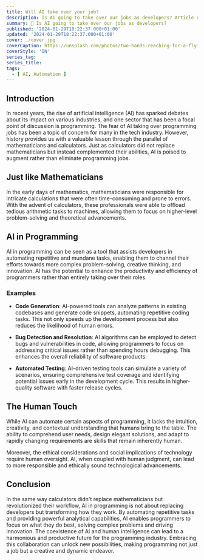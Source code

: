 ```yaml
---
title: Will AI take over your job?
description: Is AI going to take over our jobs as developers? Article explaining why that's impossible
summary: 🤖 Is AI going to take over our jobs as developers?
published: '2024-01-29T18:22:37.000+01:00'
updated: '2024-01-29T18:22:37.000+01:00'
cover: ./cover.jpg
coverCaption: https://unsplash.com/photos/two-hands-reaching-for-a-flying-object-in-the-sky-X9Cemmq4YjM?utm_content=creditShareLink&utm_medium=referral&utm_source=unsplash
coverStyle: 'IN'
series_tag:
series_title:
tags:
  - [ AI, Automation ]
---
```


## Introduction
In recent years, the rise of artificial intelligence (AI) has sparked debates about its impact on various industries, and one sector that has been a focal point of discussion is programming.
The fear of AI taking over programming jobs has been a topic of concern for many in the tech industry.
However, history provides us with a valuable lesson through the parallel of mathematicians and calculators.
Just as calculators did not replace mathematicians but instead complemented their abilities, AI is poised to augment rather than eliminate programming jobs.

## Just like Mathematicians
In the early days of mathematics, mathematicians were responsible for intricate calculations that were often time-consuming and prone to errors.
With the advent of calculators, these professionals were able to offload tedious arithmetic tasks to machines, allowing them to focus on higher-level problem-solving and theoretical advancements.

## AI in Programming
AI in programming can be seen as a tool that assists developers in automating repetitive and mundane tasks, enabling them to channel their efforts towards more complex problem-solving, creative thinking, and innovation.
AI has the potential to enhance the productivity and efficiency of programmers rather than entirely taking over their roles.

### Examples

* **Code Generation**: AI-powered tools can analyze patterns in existing codebases and generate code snippets, automating repetitive coding tasks. This not only speeds up the development process but also reduces the likelihood of human errors.

* **Bug Detection and Resolution**: AI algorithms can be employed to detect bugs and vulnerabilities in code, allowing programmers to focus on addressing critical issues rather than spending hours debugging. This enhances the overall reliability of software products.

* **Automated Testing**: AI-driven testing tools can simulate a variety of scenarios, ensuring comprehensive test coverage and identifying potential issues early in the development cycle. This results in higher-quality software with faster release cycles.

## The Human Touch
While AI can automate certain aspects of programming, it lacks the intuition, creativity, and contextual understanding that humans bring to the table. The ability to comprehend user needs, design elegant solutions, and adapt to rapidly changing requirements are skills that remain inherently human.

Moreover, the ethical considerations and social implications of technology require human oversight.
AI, when coupled with human judgment, can lead to more responsible and ethically sound technological advancements.


## Conclusion
In the same way calculators didn't replace mathematicians but revolutionized their workflow, AI in programming is not about replacing developers but transforming how they work.
By automating repetitive tasks and providing powerful analytical capabilities, AI enables programmers to focus on what they do best, solving complex problems and driving innovation.
The coexistence of AI and human intelligence can lead to a harmonious and productive future for the programming industry.
Embracing this collaboration can unlock new possibilities, making programming not just a job but a creative and dynamic endeavor.
